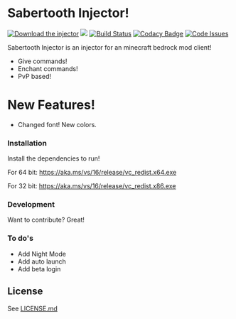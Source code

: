 # Sabertooth Injector!


[![Download the injector](https://img.shields.io/badge/download-injector-brightgreen?style=for-the-badge "Download the injector")](https://download_link "Download the injector")
![](https://img.shields.io/github/downloads/N3gativeBlood/SabertoothInjector/total?label=Total%20Injections&style=for-the-badge)
[![Build Status](https://img.shields.io/azure-devops/build/horionclient/Horion/2?label=dev%20release&style=for-the-badge)](https://dev.azure.com/horionclient/Horion/_build/latest?definitionId=2&branchName=master)
[![Codacy Badge](https://img.shields.io/codacy/grade/a8c1e0a4242d4da39762bc231c2c8c48?style=for-the-badge)](https://google.com)
[![Code Issues](https://img.shields.io/github/issues/N3gativeBlood/SabertoothInjector?color=red&label=Code%20Issues&style=for-the-badge)](https://google.com)


Sabertooth Injector is an injector for an minecraft bedrock mod client!

  - Give commands!
  - Enchant commands!
  - PvP based!

# New Features!

  - Changed font! New colors.



### Installation

Install the dependencies to run!

For 64 bit:
https://aka.ms/vs/16/release/vc_redist.x64.exe

For 32 bit:
https://aka.ms/vs/16/release/vc_redist.x86.exe



### Development

Want to contribute? Great!




### To do's

 - Add Night Mode
 - Add auto launch
 - Add beta login

License
----

See [LICENSE.md](https://github.com/N3gativeBlood/SabertoothInjector/blob/master/LICENSE)
